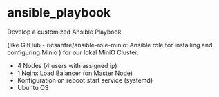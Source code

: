 # ansible_playbook

Develop a customized Ansible Playbook 

(like GitHub - ricsanfre/ansible-role-minio: Ansible role for installing and configuring Minio ) for our lokal MiniO Cluster.

-  4 Nodes (4 users with assigned ip)
-  1 Nginx Load Balancer (on Master Node)
-  Konfiguration on reboot start service (systemd)
-  Ubuntu OS
